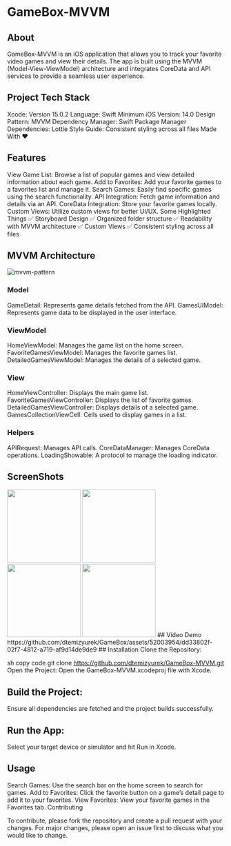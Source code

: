 # GameBox-MVVM
## About
GameBox-MVVM is an iOS application that allows you to track your favorite video games and view their details. The app is built using the MVVM (Model-View-ViewModel) architecture and integrates CoreData and API services to provide a seamless user experience.
## Project Tech Stack
Xcode: Version 15.0.2
Language: Swift
Minimum iOS Version: 14.0
Design Pattern: MVVM
Dependency Manager: Swift Package Manager
Dependencies: Lottie
Style Guide: Consistent styling across all files
Made With ❤️
## Features
View Game List: Browse a list of popular games and view detailed information about each game.
Add to Favorites: Add your favorite games to a favorites list and manage it.
Search Games: Easily find specific games using the search functionality.
API Integration: Fetch game information and details via an API.
CoreData Integration: Store your favorite games locally.
Custom Views: Utilize custom views for better UI/UX.
Some Highlighted Things
✅ Storyboard Design
✅ Organized folder structure
✅ Readability with MVVM architecture
✅ Custom Views
✅ Consistent styling across all files
## MVVM Architecture
![mvvm-pattern](https://github.com/dtemizyurek/GameBox/assets/52003954/231189b6-7106-4a7a-9b99-57b6528348cb)
### Model
GameDetail: Represents game details fetched from the API.
GamesUIModel: Represents game data to be displayed in the user interface.
### ViewModel
HomeViewModel: Manages the game list on the home screen.
FavoriteGamesViewModel: Manages the favorite games list.
DetailedGamesViewModel: Manages the details of a selected game.
### View
HomeViewController: Displays the main game list.
FavoriteGamesViewController: Displays the list of favorite games.
DetailedGamesViewController: Displays details of a selected game.
GamesCollectionViewCell: Cells used to display games in a list.
### Helpers
APIRequest: Manages API calls.
CoreDataManager: Manages CoreData operations.
LoadingShowable: A protocol to manage the loading indicator.
## ScreenShots
<img width="170" src="https://github.com/dtemizyurek/GameBox/assets/52003954/f79af06f-efd5-4766-88a9-ed2d53dc925b"> 
<img width="170" src="https://github.com/dtemizyurek/GameBox/assets/52003954/a1c9f908-21b6-4c6e-a09a-ed6e5abc723e"> 
<img width="170" src="https://github.com/dtemizyurek/GameBox/assets/52003954/629f6581-bc5e-45ef-b9e8-b7e9faeae7f1"> 
<img width="170" src="https://github.com/dtemizyurek/GameBox/assets/52003954/e7cc18c1-7884-4fbc-895d-92e41a997b12"> 
## Video Demo
https://github.com/dtemizyurek/GameBox/assets/52003954/dd33802f-02f7-4812-a719-af9d14de9de9
## Installation
Clone the Repository:

sh
copy code
git clone https://github.com/dtemizyurek/GameBox-MVVM.git
Open the Project:
Open the GameBox-MVVM.xcodeproj file with Xcode.

## Build the Project:
Ensure all dependencies are fetched and the project builds successfully.

## Run the App:
Select your target device or simulator and hit Run in Xcode.

## Usage

Search Games: Use the search bar on the home screen to search for games.
Add to Favorites: Click the favorite button on a game’s detail page to add it to your favorites.
View Favorites: View your favorite games in the Favorites tab.
Contributing

To contribute, please fork the repository and create a pull request with your changes. For major changes, please open an issue first to discuss what you would like to change.
